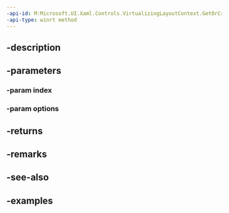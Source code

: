 ```yaml
---
-api-id: M:Microsoft.UI.Xaml.Controls.VirtualizingLayoutContext.GetOrCreateElementAt(System.Int32,Microsoft.UI.Xaml.Controls.ElementRealizationOptions)
-api-type: winrt method
---
```


## -description

## -parameters

### -param index

### -param options

## -returns

## -remarks

## -see-also

## -examples

